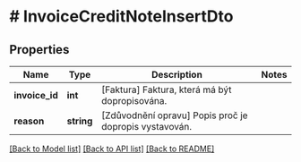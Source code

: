 # # InvoiceCreditNoteInsertDto

## Properties

Name | Type | Description | Notes
------------ | ------------- | ------------- | -------------
**invoice_id** | **int** | [Faktura] Faktura, která má být dopropisována. |
**reason** | **string** | [Zdůvodnění opravu] Popis proč je dopropis vystavován. |

[[Back to Model list]](../../README.md#models) [[Back to API list]](../../README.md#endpoints) [[Back to README]](../../README.md)
